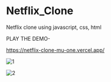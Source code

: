 # Netflix_Clone

Netflix clone using javascript, css, html 

PLAY THE DEMO-

https://netflix-clone-mu-one.vercel.app/

![1](https://user-images.githubusercontent.com/60061433/163624489-25d0d62c-d853-48cb-be5c-a7840e66f8a2.PNG)

![2](https://user-images.githubusercontent.com/60061433/163624502-18ebc3fe-c10c-4dee-8303-f20028063870.PNG)
